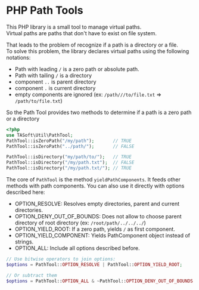 # PHP Path Tools
This PHP library is a small tool to manage virtual paths.  
Virtual paths are paths that don't have to exist on file system.

That leads to the problem of recognize if a path is a directory or a file.  
To solve this problem, the library declares virtual paths using the following notations:
 - Path with leading `/` is a zero path or absolute path.
 - Path with tailing `/` is a directory
 - component `..` is parent directory
 - component `.` is current directory
 - empty components are ignored (ex: `/path///to/file.txt` => `/path/to/file.txt`)
 
 So the Path Tool provides two methods to determine if a path is a zero path or a directory
 ```php
<?php
use TASoft\Util\PathTool;
PathTool::isZeroPath("/my/path");       // TRUE
PathTool::isZeroPath("../path/");       // FALSE

PathTool::isDirectory("my/path/to/");   // TRUE
PathTool::isDirectory("/my/path.txt");  // FALSE
PathTool::isDirectory("/my/path.txt/"); // TRUE
 ```

The core of `PathTool` is the method `yieldPathComponents`. It feeds other methods with path components. You can also use it directly with options described here:

- OPTION_RESOLVE: Resolves empty directories, parent and current directories.
- OPTION_DENY_OUT_OF_BOUNDS: Does not allow to choose parent directory of root directory (ex: `/root/path/../../../`)
- OPTION_YIELD_ROOT: If a zero path, yields `/` as first component.
- OPTION_YIELD_COMPONENT: Yields PathComponent object instead of strings.
- OPTION_ALL: Include all options described before.

```php
// Use bitwise operators to join options:
$options = PathTool::OPTION_RESOLVE | PathTool::OPTION_YIELD_ROOT;

// Or subtract them
$options = PathTool::OPTION_ALL & ~PathTool::OPTION_DENY_OUT_OF_BOUNDS & ~PathTool::OPTION_YIELD_ROOT;
```

